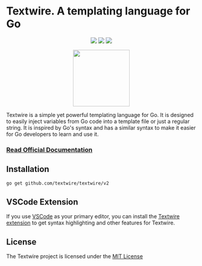# Textwire. A templating language for Go

<p align="center">
<a href="https://github.com/textwire/textwire/actions/workflows/go.yml"><img src="https://github.com/textwire/textwire/actions/workflows/go.yml/badge.svg"></a>
<a href="https://goreportcard.com/report/github.com/textwire/textwire"><img src="https://goreportcard.com/badge/github.com/textwire/textwire"></a>
<a href="https://github.com/textwire/textwire/blob/main/LICENSE"><img src="https://img.shields.io/badge/License-MIT-yellow.svg"></a>
</p>

<p align="center"><img src="https://textwire.github.io/img/logo.png" width="150" height="150" /></p>

Textwire is a simple yet powerful templating language for Go. It is designed to easily inject variables from Go code into a template file or just a regular string. It is inspired by Go's syntax and has a similar syntax to make it easier for Go developers to learn and use it.

### [Read Official Documentation](https://textwire.github.io)

## Installation

```bash
go get github.com/textwire/textwire/v2
```

## VSCode Extension
If you use [VSCode](https://code.visualstudio.com/) as your primary editor, you can install the [Textwire extension](https://marketplace.visualstudio.com/items?itemName=SerhiiCho.textwire) to get syntax highlighting and other features for Textwire.

## License
The Textwire project is licensed under the [MIT License](https://github.com/textwire/textwire/blob/main/LICENSE)